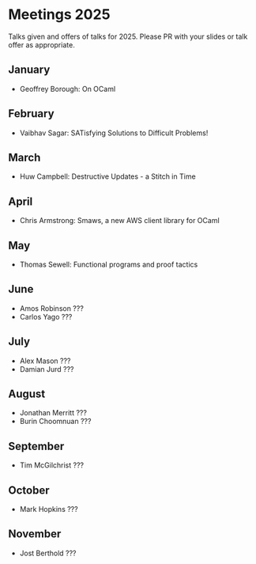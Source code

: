 # Meetings 2025

Talks given and offers of talks for 2025. Please PR with your slides or talk offer as appropriate.

## January
- Geoffrey Borough: On OCaml

## February
- Vaibhav Sagar: SATisfying Solutions to Difficult Problems!

## March
 - Huw Campbell: Destructive Updates - a Stitch in Time
   
## April
 - Chris Armstrong: Smaws, a new AWS client library for OCaml

## May
 - Thomas Sewell: Functional programs and proof tactics

## June
 - Amos Robinson ???
 - Carlos Yago ???

## July
 - Alex Mason ???
 - Damian Jurd ???

## August
 - Jonathan Merritt ???
 - Burin Choomnuan ???
   
## September
 - Tim McGilchrist ???

## October
 - Mark Hopkins ???

## November
 - Jost Berthold ???
